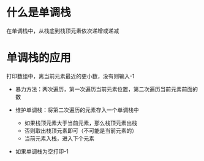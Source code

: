 # 什么是单调栈

在单调栈中，从栈底到栈顶元素依次递增或递减

# 单调栈的应用

打印数组中，离当前元素最近的更小数，没有则输入-1

- 暴力方法：两次遍历，第一次遍历当前元素位置，第二次遍历当前元素前面的数

- 维护单调栈：将第二次遍历的元素存入一个单调栈中
    - 如果栈顶元素大于当前元素，那么栈顶元素出栈
    - 否则取出栈顶元素即可（不可能是当前元素的）
    - 当前元素入栈，进入下个元素
- 如果单调栈为空打印-1
